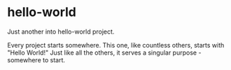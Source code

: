 # hello-world
Just another into hello-world project.

Every project starts somewhere.  This one, like countless others, starts with "Hello World!"
Just like all the others, it serves a singular purpose - somewhere to start.
